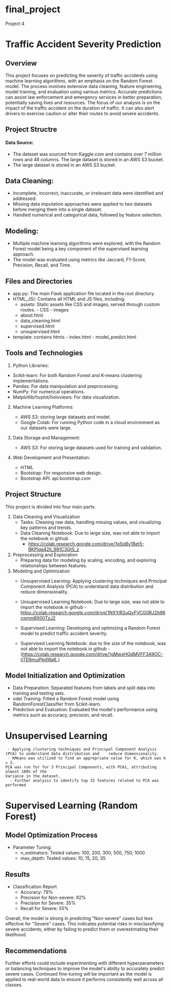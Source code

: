 # final_project
Project 4

# Traffic Accident Severity Prediction


## Overview


This project focuses on predicting the severity of traffic accidents using machine learning algorithms, with an emphasis on the Random Forest model. The process involves extensive data cleaning, feature engineering, model training, and evaluation using various metrics. Accurate predictions can assist law enforcement and emergency services in better preparation, potentially saving lives and resources. The focus of our analysis is on the impact of the traffic accident on the duration of traffic. It can also alert drivers to exercise caution or alter their routes to avoid severe accidents. 

## Project Structre 

#### Data Source:

- The dataset was sourced from Kaggle.com and contains over 7 million rows and 48 columns.
The large dataset is stored in an AWS S3 bucket.
- The large dataset is stored in an AWS S3 bucket.


## Data Cleaning:
- Incomplete, incorrect, inaccurate, or irrelevant data were identified and addressed.
- Missing data imputation approaches were applied to two datasets before merging them into a single dataset.
- Handled numerical and categorical data, followed by feature selection.

## Modeling:
- Multiple machine learning algorithms were explored, with the Random Forest model being a key component of the supervised learning approach.
- The model was evaluated using metrics like Jaccard, F1-Score, Precision, Recall, and Time.

## Files and Directories
- app.py: The main Flask application file located in the root directory.
- HTML_JS/: Contains all HTML and JS files, including:
     - assets: Static assets like CSS and images, served through custom routes.
            - CSS
            - images
     - about.html
     - data_cleaning.html
     - supervised.html
     - unsupervised.html
- template: contains htmls
       - index.html
       - model_predict.html

## Tools and Technologies
1. Python Libraries:

 - Scikit-learn: For both Random Forest and K-means clustering implementations.
 - Pandas: For data manipulation and preprocessing.
 - NumPy: For numerical operations.
 - Matplotlib/hvplot/holoviews: For data visualization.
   
2. Machine Learning Platforms:
     - AWS S3: storing large datasets and model.
     - Google Colab: For running Python code in a cloud environment as our datasets were large.

  
3. Data Storage and Management:
     - AWS S3: For storing large datasets used for training and validation.
4. Web Development and Presentation:
     - HTML
     - Bootstrap: For responsive web design.
     - Bootstrap API: api.bootstrap.com


## Project Structure
This project is divided into four main parts:
1. Data Cleaning and Visualization
   - Tasks: Cleaning raw data, handling missing values, and visualizing key patterns and trends.
   - Data Cleaning Notebook: Due to large size, was not able to import the notebook in github
        - https://colab.research.google.com/drive/1gSpBv1Bet5-BKPIqa42it_991C3GtS_z
2. Preprocessing and Exploration
    - Preparing data for modeling by scaling, encoding, and exploring relationships between features.
3. Modeling and Optimization
    - Unsupervised Learning: Applying clustering techniques and Principal Component Analysis (PCA) to understand           data distribution and reduce dimensionality.
    - Unsupervised Learning Notebook: Due to large size, was not able to import the notebook in github
           - https://colab.research.google.com/drive/1NXYiR2uQyFVCG0RJ2h96cqmm8X00TzJ2

     - Supervised Learning: Developing and optimizing a Random Forest model to predict traffic accident severity.
     - Supervised Learning Notebook: due to the size of the notebook, was not able to import the notebook in github
             - (https://colab.research.google.com/drive/1gMwxHGdMVFF3A9OC-ijTERmujPkdWa6_)
## Model Initialization and Optimization
 - Data Preparation: Separated features from labels and split data into training and testing sets.
 - odel Training: Fitted a Random Forest model using RandomForestClassifier from Scikit-learn.
 - Prediction and Evaluation: Evaluated the model's performance using metrics such as accuracy, precision, and recall.


# Unsupervised Learning
     - Applying clustering techniques and Principal Component Analysis (PCA) to understand data distribution and 	reduce dimensionality.
     - KMeans was utilized to find an appropriate value for K, which was k = 3. 
	PCA was run for for 3 Principal Components, with PCA1, attributing almost 100% of the 	
	Variance in the dataset. 
      - Further analysis to identify top 15 features related to PCA was performed





# Supervised Learning (Random Forest)

## Model Optimization Process
- Parameter Tuning:
   - n_estimators: Tested values: 100, 200, 300, 500, 750, 1000
   - max_depth: Tested values: 10, 15, 20, 35
     
## Results

- Classification Report
     - Accuracy: 79%
     - Precision for Non-severe: 92%
     - Precision for Severe: 35%
     - Recall for Severe: 55%
 
Overall, the model is strong in predicting "Non-severe" cases but less effective for "Severe" cases. This indicates potential risks in misclassifying severe accidents, either by failing to predict them or overestimating their likelihood.

## Recommendations

Further efforts could include experimenting with different hyperparameters or balancing techniques to improve the model's ability to accurately predict severe cases. Continued fine-tuning will be important as the model is applied to real-world data to ensure it performs consistently well across all classes.











